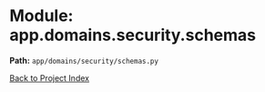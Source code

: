 # Module: app.domains.security.schemas

**Path:** `app/domains/security/schemas.py`

[Back to Project Index](../../../../index.md)
